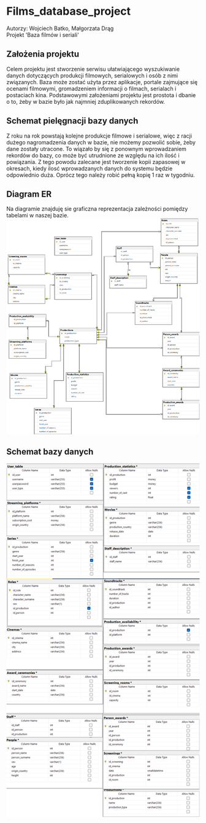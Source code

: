 # Films_database_project
Autorzy: Wojciech Batko, Małgorzata Drąg\
Projekt 'Baza filmów i seriali'

## Założenia projektu
Celem projektu jest stworzenie serwisu ułatwiającego wyszukiwanie danych dotyczących produkcji filmowych, serialowych i osób z nimi związanych.
Baza może zostać użyta przez aplikacje, portale zajmujące się ocenami filmowymi, gromadzeniem informacji o filmach, serialach i postaciach kina. Podstawowymi założeniami projektu jest prostota i dbanie o to, żeby w bazie było jak najmniej zduplikowanych rekordów. 

## Schemat pielęgnacji bazy danych
Z roku na rok powstają kolejne produkcje filmowe i serialowe, więc z racji dużego nagromadzenia danych w bazie, nie możemy pozwolić sobie, żeby dane zostały utracone.
To wiązało by się z ponownym wprowadzaniem rekordów do bazy, co może być utrudnione ze względu na ich ilość i powiązania.
Z tego powodu zalecane jest tworzenie kopii zapasowej w okresach, kiedy ilosć wprowadzanych danych do systemu będzie odpowiednio duża.
Oprócz tego należy robić pełną kopię 1 raz w tygodniu.

## Diagram ER
Na diagramie znajduję sie graficzna reprezentacja zależności pomiędzy tabelami w naszej bazie.
![img.png](img.png)

## Schemat bazy danych
![img_1.png](img_1.png)
```sql

```